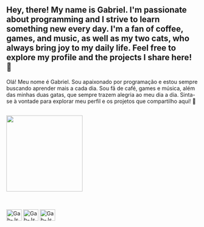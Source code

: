 ## Hey, there! My name is Gabriel. I'm passionate about programming and I strive to learn something new every day. I'm a fan of coffee, games, and music, as well as my two cats, who always bring joy to my daily life. Feel free to explore my profile and the projects I share here! 👋

Olá! Meu nome é Gabriel. Sou apaixonado por programação e estou sempre buscando aprender mais a cada dia. Sou fã de café, games e música, além das minhas duas gatas, que sempre trazem alegria ao meu dia a dia. Sinta-se à vontade para explorar meu perfil e os projetos que compartilho aqui! 👋

##

<div style="display: inline_block">
  <a href="https://github.com/anuraghazra/convoychat">
    <img height=200 display=flex src="https://github-readme-stats.vercel.app/api/top-langs?username=Gab-Silva&layout=compact&theme=tokyonight&langs_count=8&card_width=100"/>
  </a>
</div>

##

<div style="display: inline_block"><br>
<img align="center" alt="Gab-Js" height="30" width="40" src="https://icongr.am/devicon/css3-original.svg?size=128&color=currentColor">
<img align="center" alt="Gab-Js" height="30" width="40" src="https://icongr.am/devicon/html5-original.svg?size=128&color=currentColor">
<img align="center" alt="Gab-Js" height="30" width="40" src="https://icongr.am/devicon/javascript-original.svg?size=128&color=currentColor">
</div>
